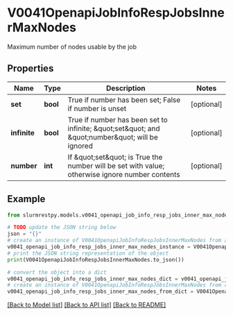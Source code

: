 # V0041OpenapiJobInfoRespJobsInnerMaxNodes

Maximum number of nodes usable by the job

## Properties

Name | Type | Description | Notes
------------ | ------------- | ------------- | -------------
**set** | **bool** | True if number has been set; False if number is unset | [optional]
**infinite** | **bool** | True if number has been set to infinite; \&quot;set\&quot; and \&quot;number\&quot; will be ignored | [optional]
**number** | **int** | If \&quot;set\&quot; is True the number will be set with value; otherwise ignore number contents | [optional]

## Example

```python
from slurmrestpy.models.v0041_openapi_job_info_resp_jobs_inner_max_nodes import V0041OpenapiJobInfoRespJobsInnerMaxNodes

# TODO update the JSON string below
json = "{}"
# create an instance of V0041OpenapiJobInfoRespJobsInnerMaxNodes from a JSON string
v0041_openapi_job_info_resp_jobs_inner_max_nodes_instance = V0041OpenapiJobInfoRespJobsInnerMaxNodes.from_json(json)
# print the JSON string representation of the object
print(V0041OpenapiJobInfoRespJobsInnerMaxNodes.to_json())

# convert the object into a dict
v0041_openapi_job_info_resp_jobs_inner_max_nodes_dict = v0041_openapi_job_info_resp_jobs_inner_max_nodes_instance.to_dict()
# create an instance of V0041OpenapiJobInfoRespJobsInnerMaxNodes from a dict
v0041_openapi_job_info_resp_jobs_inner_max_nodes_from_dict = V0041OpenapiJobInfoRespJobsInnerMaxNodes.from_dict(v0041_openapi_job_info_resp_jobs_inner_max_nodes_dict)
```
[[Back to Model list]](../README.md#documentation-for-models) [[Back to API list]](../README.md#documentation-for-api-endpoints) [[Back to README]](../README.md)


